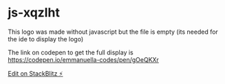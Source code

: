 # js-xqzlht

This logo was made without javascript but the file is empty (its needed for the ide to display the logo)

The link on codepen to get the full display is 
https://codepen.io/emmanuella-codes/pen/gOeQKXr

[Edit on StackBlitz ⚡️](https://stackblitz.com/edit/js-xqzlht)